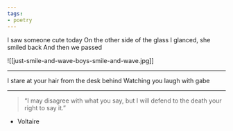 ```yaml
---
tags:
- poetry
---
```


I saw someone cute today
On the other side of the glass
I glanced, she smiled back
And then we passed

![[just-smile-and-wave-boys-smile-and-wave.jpg]]

---

I stare at your hair from the desk behind 
Watching you laugh with gabe

---

> “I may disagree with what you say, but I will defend to the death your right to say it.”

- Voltaire